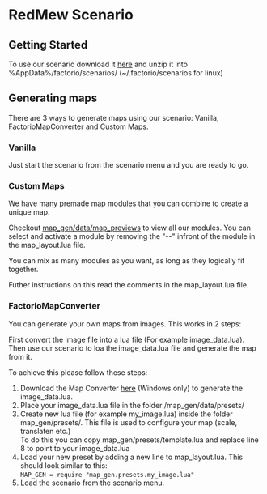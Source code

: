 # RedMew Scenario

## Getting Started

To use our scenario download it [here](https://github.com/Valansch/RedMew/archive/develop.zip) and unzip it into %AppData%/factorio/scenarios/ (~/.factorio/scenarios for linux)

## Generating maps

  There are 3 ways to generate maps using our scenario: Vanilla, FactorioMapConverter and Custom Maps.
  
### Vanilla
  Just start the scenario from the scenario menu and you are ready to go.

### Custom Maps

  We have many premade map modules that you can combine to create a unique map.
  
  Checkout [map_gen/data/map_previews](https://github.com/Valansch/RedMew/tree/develop/map_gen/data/map_previews) to view all our modules.
  You can select and activate a module by removing the "--" infront of the module in the map_layout.lua file.

  You can mix as many modules as you want, as long as they logically fit together. 

  Futher instructions on this read the comments in the map_layout.lua file.
### FactorioMapConverter

You can generate your own maps from images. This works in 2 steps:

First convert the image file into a lua file (For example image_data.lua). Then use our scenario to loa the image_data.lua file and generate the map from it.

To achieve this please follow these steps:
1. Download the Map Converter [here](https://github.com/grilledham/FactorioMapConverter/releases) (Windows only) to generate the image_data.lua.
2. Place your image_data.lua file in the folder /map_gen/data/presets/
3. Create new lua file (for example my_image.lua) inside the folder map_gen/presets/. This file is used to configure your map (scale, translaten etc.)      
To do this you can copy map_gen/presets/template.lua and replace line 8 to point to your image_data.lua
4. Load your new preset by adding a new line to map_layout.lua. This should look similar to this:  
```MAP_GEN = require "map_gen.presets.my_image.lua"```
5. Load the scenario from the scenario menu.
  
  
  
  
  
